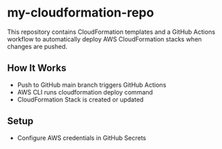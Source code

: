 # my-cloudformation-repo

This repository contains CloudFormation templates and a GitHub Actions workflow to automatically deploy AWS CloudFormation stacks when changes are pushed.

## How It Works

- Push to GitHub main branch triggers GitHub Actions
- AWS CLI runs cloudformation deploy command
- CloudFormation Stack is created or updated

## Setup

- Configure AWS credentials in GitHub Secrets
